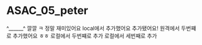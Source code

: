# ASAC_05_peter
^______^
깔깔 ㅋ
정말 재미있어요
local에서 추가했어요
추가됐어요!
원격에서 두번쨰로 추가했어요 ㅎㅎ
로컬에서 두번쨰로 추가
로컬에서 세번째로 추가
